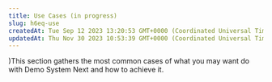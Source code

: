 ```yaml
---
title: Use Cases (in progress)
slug: h6eq-use
createdAt: Tue Sep 12 2023 13:20:53 GMT+0000 (Coordinated Universal Time)
updatedAt: Thu Nov 30 2023 10:53:39 GMT+0000 (Coordinated Universal Time)
---
```


)This section gathers the most common cases of what you may want do with Demo System Next and how to achieve it.
